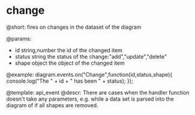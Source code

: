 change
=========

@short:
	fires on changes in the dataset of the diagram
    
@params:
* id    		string,number		the id of the changed item
* status 		string				the status of the change:"add","update","delete"
* shape			object				the object of the changed item

@example:
diagram.events.on("Change",function(id,status,shape){
	console.log("The " + id + " has been " + status);
});

@template: api_event
@descr:
There are cases when the handler function doesn't take any parameters, e.g. while a data set is parsed into the diagram of if all shapes are removed.